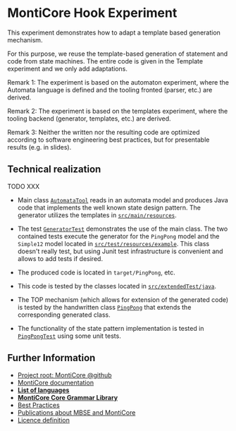 <!-- (c) https://github.com/MontiCore/monticore -->

# MontiCore Hook Experiment

This experiment demonstrates how to adapt a template based generation mechanism.

For this purpose, we reuse the template-based generation of
statement and code from state machines.
The entire code is given in the Template experiment and
we only add adaptations. 

Remark 1: The experiment is based on the automaton experiment, where 
the Automata language is defined and the tooling fronted (parser, 
etc.) are derived. 

Remark 2: The experiment is based on the templates experiment, where 
the tooling backend (generator, templates, 
etc.) are derived. 

Remark 3: Neither the written nor the resulting code are optimized
according to software engineering best practices, but for presentable
results (e.g. in slides).

## Technical realization 

TODO XXX

* Main class 
[`AutomataTool`](src/main/java/automata/AutomataTool.java) reads in 
an automata model and produces Java code that implements the well 
known state design pattern. The generator utilizes the templates in 
[`src/main/resources`](src/main/resources). 

* The test 
[`GeneratorTest`](src/test/java/automata/GeneratorTest.java) 
demonstrates the use of the main class. The two contained tests 
execute the generator for the `PingPong` model and the `Simple12` 
model located in 
[`src/test/resources/example`](src/test/resources/example). This 
class doesn't really test, but using Junit test infrastructure is 
convenient and allows to add tests if desired.

* The produced code is located in `target/PingPong`, etc. 

* This code is tested by the classes located in 
[`src/extendedTest/java`](src/extendedTest/java). 

* The TOP mechanism (which allows for extension of the generated 
code) is tested by the handwritten class 
[`PingPong`](src/extendedTest/java/PingPong.java) that extends the 
corresponding generated class. 

* The functionality of the state pattern implementation is tested in 
[`PingPongTest`](src/extendedTest/java/PingPongTest.java) using some 
unit tests.  

## Further Information

* [Project root: MontiCore @github](https://github.com/MontiCore/monticore)
* [MontiCore documentation](https://www.monticore.de/)
* [**List of languages**](https://github.com/MontiCore/monticore/blob/dev/docs/Languages.md)
* [**MontiCore Core Grammar Library**](https://github.com/MontiCore/monticore/blob/dev/monticore-grammar/src/main/grammars/de/monticore/Grammars.md)
* [Best Practices](https://github.com/MontiCore/monticore/blob/dev/docs/BestPractices.md)
* [Publications about MBSE and MontiCore](https://www.se-rwth.de/publications/)
* [Licence definition](https://github.com/MontiCore/monticore/blob/master/00.org/Licenses/LICENSE-MONTICORE-3-LEVEL.md)
